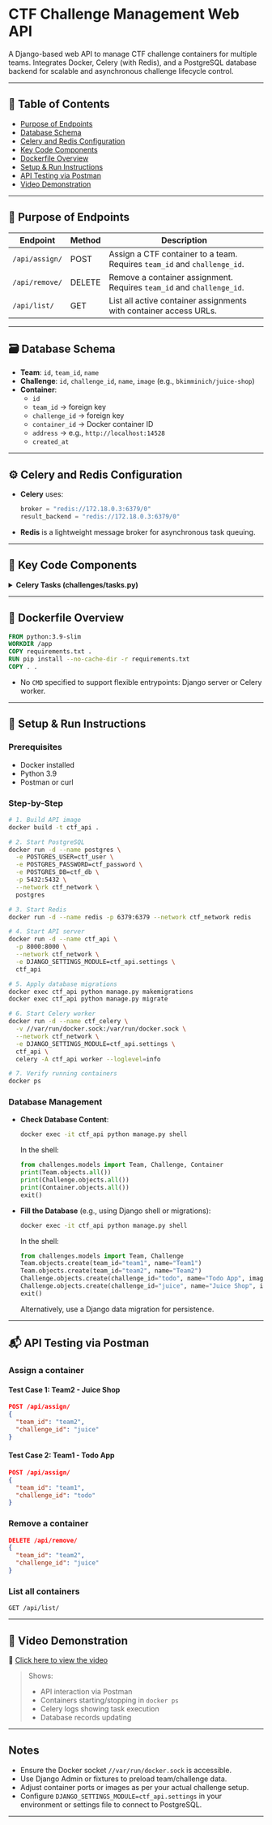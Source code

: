 # CTF Challenge Management Web API

A Django-based web API to manage CTF challenge containers for multiple teams. Integrates Docker, Celery (with Redis), and a PostgreSQL database backend for scalable and asynchronous challenge lifecycle control.

---

## 📘 Table of Contents
- [Purpose of Endpoints](#purpose-of-endpoints)
- [Database Schema](#database-schema)
- [Celery and Redis Configuration](#celery-and-redis-configuration)
- [Key Code Components](#key-code-components)
- [Dockerfile Overview](#dockerfile-overview)
- [Setup & Run Instructions](#setup--run-instructions)
- [API Testing via Postman](#api-testing-via-postman)
- [Video Demonstration](#video-demonstration)

---

## 🔗 Purpose of Endpoints

| Endpoint            | Method | Description                                                                 |
|---------------------|--------|-----------------------------------------------------------------------------|
| `/api/assign/`      | POST   | Assign a CTF container to a team. Requires `team_id` and `challenge_id`.   |
| `/api/remove/`      | DELETE | Remove a container assignment. Requires `team_id` and `challenge_id`.      |
| `/api/list/`        | GET    | List all active container assignments with container access URLs.          |

---

## 🗃️ Database Schema

- **Team**: `id`, `team_id`, `name`
- **Challenge**: `id`, `challenge_id`, `name`, `image` (e.g., `bkimminich/juice-shop`)
- **Container**:
  - `id`
  - `team_id` → foreign key
  - `challenge_id` → foreign key
  - `container_id` → Docker container ID
  - `address` → e.g., `http://localhost:14528`
  - `created_at`

---

## ⚙️ Celery and Redis Configuration

- **Celery** uses:
  ```python
  broker = "redis://172.18.0.3:6379/0"
  result_backend = "redis://172.18.0.3:6379/0"
  ```

- **Redis** is a lightweight message broker for asynchronous task queuing.

---

## 🧩 Key Code Components

<details>
<summary><strong>Celery Tasks (challenges/tasks.py)</strong></summary>

### ✅ start_container_task(team_id, challenge_id)

- Connects to Docker using:
  ```python
  docker.DockerClient(base_url="unix:///var/run/docker.sock")
  ```
- Starts a container on `ctf_network`, dynamically assigns a port.
- **Port Resolution**: Initially, the task failed to capture the host port due to timing issues with Docker’s port mapping. This was fixed by implementing a retry mechanism with `container.reload()` to fetch updated port data, ensuring the correct host port (e.g., `14528`) is used in the `address` field instead of the container’s internal port (e.g., `3000`).
- Saves container info to DB and returns:
  ```json
  {
    "status": "success",
    "container_id": "abc123",
    "address": "http://localhost:14528"
  }
  ```

### 🛑 stop_container_task(container_id)

- Stops and removes the container.
- Deletes DB entry for the container.

</details>

---

## 🐳 Dockerfile Overview

```dockerfile
FROM python:3.9-slim
WORKDIR /app
COPY requirements.txt .
RUN pip install --no-cache-dir -r requirements.txt
COPY . .
```

- No `CMD` specified to support flexible entrypoints: Django server or Celery worker.

---

## 🚀 Setup & Run Instructions

### Prerequisites
- Docker installed
- Python 3.9
- Postman or curl

### Step-by-Step

```bash
# 1. Build API image
docker build -t ctf_api .

# 2. Start PostgreSQL
docker run -d --name postgres \
  -e POSTGRES_USER=ctf_user \
  -e POSTGRES_PASSWORD=ctf_password \
  -e POSTGRES_DB=ctf_db \
  -p 5432:5432 \
  --network ctf_network \
  postgres

# 3. Start Redis
docker run -d --name redis -p 6379:6379 --network ctf_network redis

# 4. Start API server
docker run -d --name ctf_api \
  -p 8000:8000 \
  --network ctf_network \
  -e DJANGO_SETTINGS_MODULE=ctf_api.settings \
  ctf_api

# 5. Apply database migrations
docker exec ctf_api python manage.py makemigrations
docker exec ctf_api python manage.py migrate

# 6. Start Celery worker
docker run -d --name ctf_celery \
  -v //var/run/docker.sock:/var/run/docker.sock \
  --network ctf_network \
  -e DJANGO_SETTINGS_MODULE=ctf_api.settings \
  ctf_api \
  celery -A ctf_api worker --loglevel=info

# 7. Verify running containers
docker ps
```

### Database Management
- **Check Database Content**:
  ```bash
  docker exec -it ctf_api python manage.py shell
  ```
  In the shell:
  ```python
  from challenges.models import Team, Challenge, Container
  print(Team.objects.all())
  print(Challenge.objects.all())
  print(Container.objects.all())
  exit()
  ```
- **Fill the Database** (e.g., using Django shell or migrations):
  ```bash
  docker exec -it ctf_api python manage.py shell
  ```
  In the shell:
  ```python
  from challenges.models import Team, Challenge
  Team.objects.create(team_id="team1", name="Team1")
  Team.objects.create(team_id="team2", name="Team2")
  Challenge.objects.create(challenge_id="todo", name="Todo App", image="jetty:9.4-jre11-slim", port=8080)
  Challenge.objects.create(challenge_id="juice", name="Juice Shop", image="bkimminich/juice-shop", port=3000)
  exit()
  ```
  Alternatively, use a Django data migration for persistence.

---

## 📬 API Testing via Postman

### Assign a container
#### Test Case 1: Team2 - Juice Shop
```json
POST /api/assign/
{
  "team_id": "team2",
  "challenge_id": "juice"
}
```

#### Test Case 2: Team1 - Todo App
```json
POST /api/assign/
{
  "team_id": "team1",
  "challenge_id": "todo"
}
```

### Remove a container
```json
DELETE /api/remove/
{
  "team_id": "team2",
  "challenge_id": "juice"
}
```

### List all containers
```
GET /api/list/
```

---

## 🎥 Video Demonstration

📎 [Click here to view the video](https://iutbox.iut.ac.ir/)

> Shows:
>
> * API interaction via Postman
> * Containers starting/stopping in `docker ps`
> * Celery logs showing task execution
> * Database records updating

---

## Notes

- Ensure the Docker socket `//var/run/docker.sock` is accessible.
- Use Django Admin or fixtures to preload team/challenge data.
- Adjust container ports or images as per your actual challenge setup.
- Configure `DJANGO_SETTINGS_MODULE=ctf_api.settings` in your environment or settings file to connect to PostgreSQL.

---
